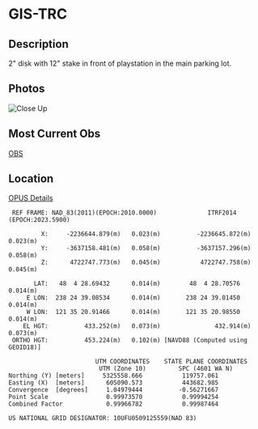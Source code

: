 # GIS-TRC
## Description
2" disk with 12" stake in front of playstation in the main parking lot.
## Photos
![Close Up](photo_2023-08-11_10-03-58.jpg)
<!---![Distance]() -->
## Most Current Obs
[OBS](rinex_SFE_Facet_LBand_230804_044341)
## Location
[OPUS Details](OPUS.txt)
```
 REF FRAME: NAD_83(2011)(EPOCH:2010.0000)              ITRF2014 (EPOCH:2023.5900)
      
         X:     -2236644.879(m)   0.023(m)          -2236645.872(m)   0.023(m)
         Y:     -3637158.481(m)   0.058(m)          -3637157.296(m)   0.058(m)
         Z:      4722747.773(m)   0.045(m)           4722747.758(m)   0.045(m)

       LAT:   48  4 28.69432      0.014(m)        48  4 28.70576      0.014(m)
     E LON:  238 24 39.08534      0.014(m)       238 24 39.01450      0.014(m)
     W LON:  121 35 20.91466      0.014(m)       121 35 20.98550      0.014(m)
    EL HGT:          433.252(m)   0.073(m)               432.914(m)   0.073(m)
 ORTHO HGT:          453.224(m)   0.102(m) [NAVD88 (Computed using GEOID18)]

                        UTM COORDINATES    STATE PLANE COORDINATES
                         UTM (Zone 10)         SPC (4601 WA N)
Northing (Y) [meters]     5325558.666           119757.061
Easting (X)  [meters]      605090.573           443682.985
Convergence  [degrees]     1.04979444          -0.56271667
Point Scale                0.99973570           0.99994254
Combined Factor            0.99966782           0.99987464

US NATIONAL GRID DESIGNATOR: 10UFU0509125559(NAD 83)
```